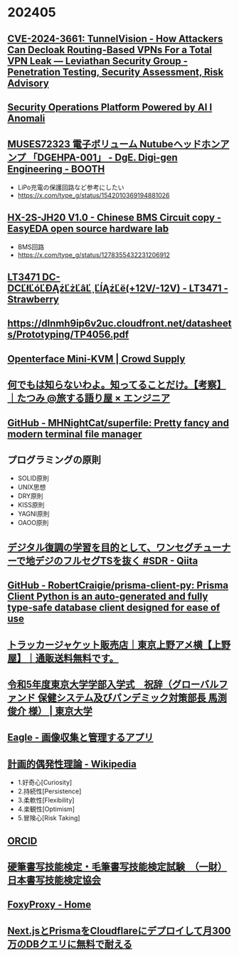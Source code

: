 # 202405

## [CVE-2024-3661: TunnelVision - How Attackers Can Decloak Routing-Based VPNs For a Total VPN Leak — Leviathan Security Group - Penetration Testing, Security Assessment, Risk Advisory](https://www.leviathansecurity.com/blog/tunnelvision)

## [Security Operations Platform Powered by AI I Anomali](https://www.anomali.com/)

## [MUSES72323 電子ボリューム Nutubeヘッドホンアンプ 「DGEHPA-001」 - DgE. Digi-gen Engineering - BOOTH](https://booth.pm/ja/items/2478450)
- LiPo充電の保護回路など参考にしたい
- https://x.com/type_g/status/1542010369194881026

## [HX-2S-JH20 V1.0 - Chinese BMS Circuit copy - EasyEDA open source hardware lab](https://oshwlab.com/mrgrey77/bms-circuit)
- BMS回路
- https://x.com/type_g/status/1278355432231206912

## [LT3471 DC-DCĽłĽóĽĐĄźĽżĽâĽ¸ĽĺĄźĽë(+12V/-12V) - LT3471 - Strawberry](https://strawberry-linux.com/catalog/items?code=12071)

## https://dlnmh9ip6v2uc.cloudfront.net/datasheets/Prototyping/TP4056.pdf

## [Openterface Mini-KVM | Crowd Supply](https://www.crowdsupply.com/techxartisan/openterface-mini-kvm)

## [何でもは知らないわよ。知ってることだけ。【考察】｜たつみ @旅する語り屋 × エンジニア](https://note.com/jjxcgj/n/n95b84d0d9a96)

## [GitHub - MHNightCat/superfile: Pretty fancy and modern terminal file manager](https://github.com/MHNightCat/superfile)

## プログラミングの原則
- SOLID原則
- UNIX思想
- DRY原則
- KISS原則
- YAGNI原則
- OAOO原則

## [デジタル復調の学習を目的として、ワンセグチューナーで地デジのフルセグTSを抜く #SDR - Qiita](https://qiita.com/amutou/items/5ae1e7dfb560ccfc4a69)

## [GitHub - RobertCraigie/prisma-client-py: Prisma Client Python is an auto-generated and fully type-safe database client designed for ease of use](https://github.com/RobertCraigie/prisma-client-py)

## [トラッカージャケット販売店｜東京上野アメ横【上野屋】｜通販送料無料です。](https://uenoya-shirt.com/?pid=5189659)

## [令和5年度東京大学学部入学式　祝辞（グローバルファンド 保健システム及びパンデミック対策部長 馬渕 俊介 様） | 東京大学](https://www.u-tokyo.ac.jp/ja/about/president/b_message2023_03.html)

## [Eagle - 画像収集と管理するアプリ](https://jp.eagle.cool/)

## [計画的偶発性理論 - Wikipedia](https://ja.wikipedia.org/wiki/%E8%A8%88%E7%94%BB%E7%9A%84%E5%81%B6%E7%99%BA%E6%80%A7%E7%90%86%E8%AB%96)
- 1.好奇心[Curiosity]
- 2.持続性[Persistence]
- 3.柔軟性[Flexibility]
- 4.楽観性[Optimism]
- 5.冒険心[Risk Taking]

## [ORCID](https://orcid.org/)

## [硬筆書写技能検定・毛筆書写技能検定試験　（一財）日本書写技能検定協会](https://www.nihon-shosha.or.jp/)

## [FoxyProxy - Home](https://getfoxyproxy.org/)

## [Next.jsとPrismaをCloudflareにデプロイして月300万のDBクエリに無料で耐える](https://zenn.dev/miravy/articles/c3787b3fc29546)
